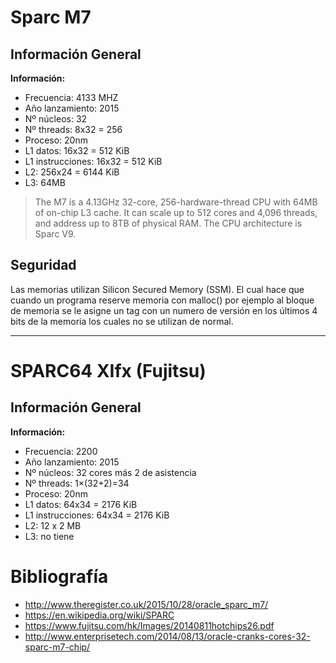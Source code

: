 # Sparc M7

## Información General

**Información:**
  - Frecuencia: 4133 MHZ
  - Año lanzamiento: 2015
  - Nº núcleos: 32
  - Nº threads: 8x32 = 256
  - Proceso: 20nm
  - L1 datos: 16x32 = 512 KiB
  - L1 instrucciones: 16x32 = 512 KiB
  - L2: 256x24 = 6144 KiB
  - L3: 64MB

> The M7 is a 4.13GHz 32-core, 256-hardware-thread CPU with 64MB of on-chip L3 cache.
It can scale up to 512 cores and 4,096 threads, and address up to 8TB of physical RAM.
The CPU architecture is Sparc V9.

## Seguridad

Las memorias utilizan Silicon Secured Memory (SSM). El cual hace que cuando un programa
reserve memoria con malloc() por ejemplo al bloque de memoria se le asigne un tag
con un numero de versión en los últimos 4 bits de la memoria los cuales no se utilizan de
normal.

 - - -

# SPARC64 XIfx (Fujitsu)

## Información General

**Información:**
  - Frecuencia: 2200
  - Año lanzamiento: 2015
  - Nº núcleos: 32 cores más 2 de asistencia
  - Nº threads: 1×(32+2)=34
  - Proceso: 20nm
  - L1 datos: 64x34 = 2176 KiB
  - L1 instrucciones: 64x34 = 2176 KiB
  - L2: 12 x 2 MB
  - L3: no tiene

# Bibliografía

  * <http://www.theregister.co.uk/2015/10/28/oracle_sparc_m7/>
  * <https://en.wikipedia.org/wiki/SPARC>
  * <https://www.fujitsu.com/hk/Images/20140811hotchips26.pdf>
  * <http://www.enterprisetech.com/2014/08/13/oracle-cranks-cores-32-sparc-m7-chip/>
